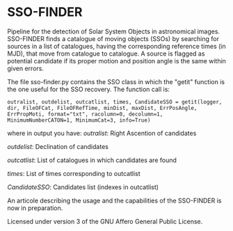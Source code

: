 # SSO-FINDER
Pipeline for the detection of Solar System Objects in astronomical images.
SSO-FINDER finds a catalogue of moving objects (SSOs) by searching for sources in a list of catalogues, having the corresponding reference times (in MJD), that move from catalogue to catalogue.
A source is flagged as potential candidate if its proper motion and position angle is the same within given errors.

The file sso-finder.py contains the SSO class in which the "getit" function is the one useful for the SSO recovery. The function call is:

```
outralist, outdelist, outcatlist, times, CandidateSSO = getit(logger, dir, FileOFCat, FileOFRefTime, minDist, maxDist, ErrPosAngle, ErrPropMoti, format="txt", racolumn=0, decolumn=1, MinimumNumberCATON=1, MinimumCat=3, info=True)
```

where in output you have:
_outralist_:     Right Ascention of candidates

_outdelist_:     Declination of candidates

_outcatlist_:    List of catalogues in which candidates are found

_times_:         List of times corresponding to outcatlist

_CandidateSSO_:  Candidates list (indexes in outcatlist)

An articole describing the usage and the capabilities of the SSO-FINDER is now in preparation.

Licensed under version 3 of the GNU Affero General Public License.
